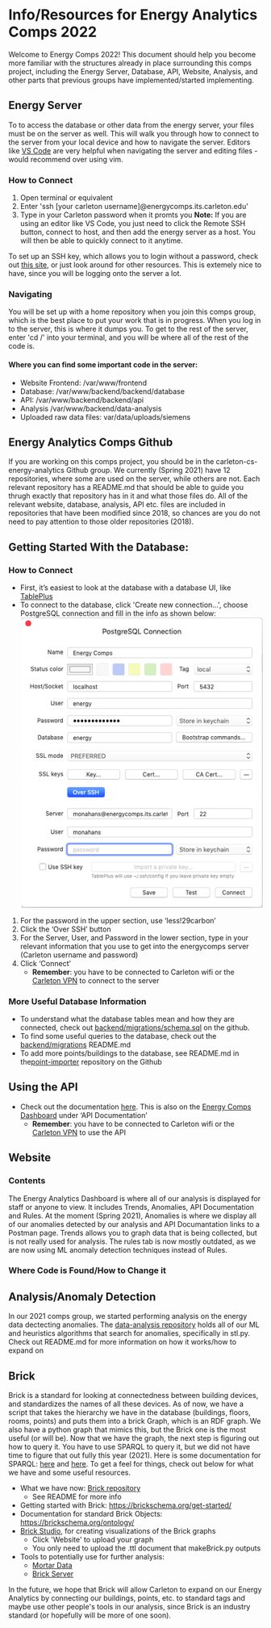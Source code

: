 # Info/Resources for Energy Analytics Comps 2022
Welcome to Energy Comps 2022! This document should help you become more familiar with the structures already in place surrounding this comps project, including the Energy Server, Database, API, Website, Analysis, and other parts that previous groups have implemented/started implementing.

## Energy Server
To to access the database or other data from the energy server, your files must be on the server as well. This will walk you through how to connect to the server from your local device and how to navigate the server. Editors like [VS Code](https://code.visualstudio.com/) are very helpful when navigating the server and editing files - would recommend over using vim.
### How to Connect
1. Open terminal or equivalent
2. Enter 'ssh [your carleton username]@energycomps.its.carleton.edu'
3. Type in your Carleton password when it promts you
**Note:** If you are using an editor like VS Code, you just need to click the Remote SSH button, connect to host, and then add the energy server as a host. You will then be able to quickly connect to it anytime.

To set up an SSH key, which allows you to login without a password, check out [this site](https://www.cyberciti.biz/faq/how-to-set-up-ssh-keys-on-linux-unix/), or just look around for other resources. This is extemely nice to have, since you will be logging onto the server a lot.

### Navigating
You will be set up with a home repository when you join this comps group, which is the best place to put your work that is in progress. When you log in to the server, this is where it dumps you. To get to the rest of the server, enter 'cd /' into your terminal, and you will be where all of the rest of the code is.
#### Where you can find some important code in the server:
- Website Frontend: /var/www/frontend
- Database: /var/www/backend/backend/database
- API: /var/www/backend/backend/api
- Analysis /var/www/backend/data-analysis
- Uploaded raw data files: var/data/uploads/siemens

## Energy Analytics Comps Github
If you are working on this comps project, you should be in the carleton-cs-energy-analytics Github group. We currently (Spring 2021) have 12 repositories, where some are used on the server, while others are not. Each relevant repository has a README.md that should be able to guide you thrugh exactly that repository has in it and what those files do. All of the relevant website, database, analysis, API etc. files are included in repositories that have been modified since 2018, so chances are you do not need to pay attention to those older repositories (2018).

## Getting Started With the Database:
### How to Connect
- First, it’s easiest to look at the database with a database UI, like [TablePlus](https://tableplus.com/)
- To connect to the database, click 'Create new connection...', choose PostgreSQL connection and fill in the info as shown below:
![](TablePlusConnection.png)
1. For the password in the upper section, use ‘less!29carbon’
2. Click the ‘Over SSH’ button
3. For the Server, User, and Password in the lower section, type in your relevant information that you use to get into the energycomps server (Carleton username and password)
4. Click ‘Connect’
    - **Remember**: you have to be connected to Carleton wifi or the [Carleton VPN](https://www.carleton.edu/its/services/accounts/off-campus/) to connect to the server

### More Useful Database Information
- To understand what the database tables mean and how they are connected, check out [backend/migrations/schema.sql](https://github.com/carleton-cs-energy-analytics/backend/blob/master/migrations/schema.sql) on the github.
- To find some useful queries to the database, check out the [backend/migrations](https://github.com/carleton-cs-energy-analytics/backend/tree/master/migrations) README.md
- To add more points/buildings to the database, see README.md in the[point-importer](https://github.com/carleton-cs-energy-analytics/point-importer) repository on the Github

## Using the API
- Check out the documentation [here](https://documenter.getpostman.com/view/14650000/TzJsfy7D). This is also on the [Energy Comps Dashboard](http://energycomps.its.carleton.edu/) under ‘API Documentation’
    - **Remember**: you have to be connected to Carleton wifi or the [Carleton VPN](https://www.carleton.edu/its/services/accounts/off-campus/) to use the API

## Website
### Contents
The Energy Analytics Dashboard is where all of our analysis is displayed for staff or anyone to view. It includes Trends, Anomalies, API Documentation and Rules. At the moment (Spring 2021), Anomalies is where we display all of our anomalies detected by our analysis and API Documantation links to a Postman page. Trends allows you to graph data that is being collected, but is not really used for analysis. The rules tab is now mostly outdated, as we are now using ML anomaly detection techniques instead of Rules.

### Where Code is Found/How to Change it


## Analysis/Anomaly Detection
In our 2021 comps group, we started performing analysis on the energy data dectecting anomalies. The [data-analysis repository](https://github.com/carleton-cs-energy-analytics/data-analysis) holds all of our ML and heuristics algorithms that search for anomalies, specifically in stl.py. Check out README.md for more information on how it works/how to expand on

## Brick
Brick is a standard for looking at connectedness between building devices, and standardizes the names of all these devices. As of now, we have a script that takes the hierarchy we have in the database (buildings, floors, rooms, points) and puts them into a brick Graph, which is an RDF graph. We also have a python graph that mimics this, but the Brick one is the most useful (or will be). Now that we have the graph, the next step is figuring out how to query it. You have to use SPARQL to query it, but we did not have time to figure that out fully this year (2021). Here is some documentation for SPARQL: [here](https://sparqlwrapper.readthedocs.io/en/latest/main.html) and [here](https://www.w3.org/TR/rdf-sparql-query/). To get a feel for things, check out below for what we have and some useful resources.
- What we have now: [Brick repository](https://github.com/carleton-cs-energy-analytics/Brick)
    - See README for more info
- Getting started with Brick: https://brickschema.org/get-started/
- Documentation for standard Brick Objects: https://brickschema.org/ontology/
- [Brick Studio](https://brickschema.org/tools/BrickStudio/), for creating visualizations of the Brick graphs
    - Click 'Website' to upload your graph
    - You only need to upload the .ttl document that makeBrick.py outputs
- Tools to potentially use for further analysis:
    - [Mortar Data](https://mortardata.org/)
    - [Brick Server](https://github.com/BrickSchema/brick-server)

In the future, we hope that Brick will allow Carleton to expand on our Energy Analytics by connecting our buildings, points, etc. to standard tags and maybe use other people's tools in our analysis, since Brick is an industry standard (or hopefully will be more of one soon).